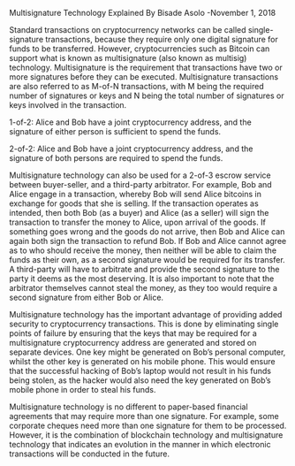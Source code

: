 Multisignature Technology Explained
By Bisade Asolo -November 1, 2018

Standard transactions on cryptocurrency networks can be called single-signature transactions, because they require only one digital signature for funds to be transferred. However, cryptocurrencies such as Bitcoin can support what is known as multisignature (also known as multisig) technology. Multisignature is the requirement that transactions have two or more signatures before they can be executed. Multisignature transactions are also referred to as M-of-N transactions, with M being the required number of signatures or keys and N being the total number of signatures or keys involved in the transaction.

1-of-2: Alice and Bob have a joint cryptocurrency address, and the signature of either person is sufficient to spend the funds.

2-of-2: Alice and Bob have a joint cryptocurrency address, and the signature of both persons are required to spend the funds.

Multisignature technology can also be used for a 2-of-3 escrow service between buyer-seller, and a third-party arbitrator. For example, Bob and Alice engage in a transaction, whereby Bob will send Alice bitcoins in exchange for goods that she is selling. If the transaction operates as intended, then both Bob (as a buyer) and Alice (as a seller) will sign the transaction to transfer the money to Alice, upon arrival of the goods. If something goes wrong and the goods do not arrive, then Bob and Alice can again both sign the transaction to refund Bob. If Bob and Alice cannot agree as to who should receive the money, then neither will be able to claim the funds as their own, as a second signature would be required for its transfer. A third-party will have to arbitrate and provide the second signature to the party it deems as the most deserving. It is also important to note that the arbitrator themselves cannot steal the money, as they too would require a second signature from either Bob or Alice.

Multisignature technology has the important advantage of providing added security to cryptocurrency transactions. This is done by eliminating single points of failure by ensuring that the keys that may be required for a multisignature cryptocurrency address are generated and stored on separate devices. One key might be generated on Bob’s personal computer, whilst the other key is generated on his mobile phone. This would ensure that the successful hacking of Bob’s laptop would not result in his funds being stolen, as the hacker would also need the key generated on Bob’s mobile phone in order to steal his funds.

Multisignature technology is no different to paper-based financial agreements that may require more than one signature. For example, some corporate cheques need more than one signature for them to be processed. However, it is the combination of blockchain technology and multisignature technology that indicates an evolution in the manner in which electronic transactions will be conducted in the future.